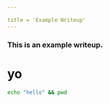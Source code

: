 ```yaml
---

title = 'Example Writeup'
---
```





### This is an example writeup.
# yo
```bash
echo "hello" && pwd
```
